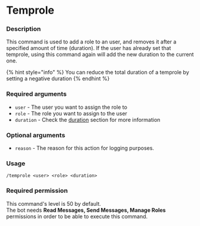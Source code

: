 # Temprole

### **Description**

This command is used to add a role to an user, and removes it after a specified amount of time (duration). If the user has already set that temprole, using this command again will add the new duration to the current one.

{% hint style="info" %}
You can reduce the total duration of a temprole by setting a negative duration
{% endhint %}

### **Required arguments**

* `user` - The user you want to assign the role to
* `role` - The role you want to assign to the user
* `duration` - Check the [duration](../start-up/arguments.md#durations) section for more information

### **Optional arguments**

* `reason` - The reason for this action for logging purposes.

### **Usage**

```
/temprole <user> <role> <duration>
```

### **Required permission**

This command's level is 50 by default.\
The bot needs **Read Messages, Send Messages, Manage Roles** permissions in order to be able to execute this command.
